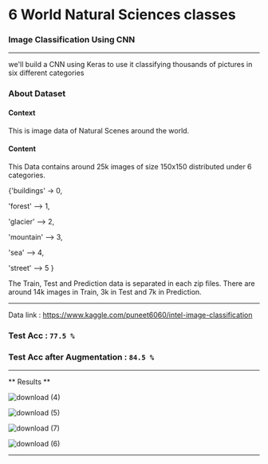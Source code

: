 # 6 World Natural Sciences classes

### Image Classification Using CNN
________

we'll build a CNN using Keras to use it classifying thousands of pictures in six different categories

### **About Dataset**

#### **Context**
This is image data of Natural Scenes around the world.

#### **Content**
This Data contains around 25k images of size 150x150 distributed under 6 categories.

{'buildings' -> 0,

'forest'    --> 1,

'glacier'   --> 2,

'mountain'  --> 3,

'sea'       --> 4,

'street'    --> 5 }

The Train, Test and Prediction data is separated in each zip files. There are around 14k images in Train, 3k in Test and 7k in Prediction.
_____

Data link : https://www.kaggle.com/puneet6060/intel-image-classification

### Test Acc : **`77.5 %`**
### Test Acc after Augmentation : **`84.5 %`**

_____

** Results **

![download (4)](https://user-images.githubusercontent.com/44786324/171070314-2bb6b1a6-79d3-4e68-86d4-af5f2d788a60.png)

![download (5)](https://user-images.githubusercontent.com/44786324/171070332-66958ecf-cffa-4831-a904-04959dad557a.png)

![download (7)](https://user-images.githubusercontent.com/44786324/171070343-2cad5401-4d11-4767-a749-7c0071f0b79c.png)

![download (6)](https://user-images.githubusercontent.com/44786324/171070355-24700b4a-0628-43a4-9b71-f54622ca5680.png)

______


